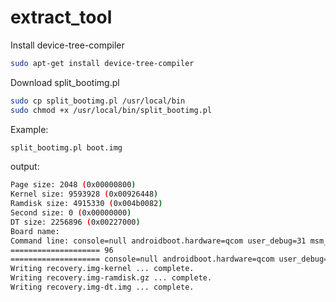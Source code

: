 # extract_tool
Install device-tree-compiler
```bash
sudo apt-get install device-tree-compiler
```

Download split_bootimg.pl
```bash
sudo cp split_bootimg.pl /usr/local/bin
sudo chmod +x /usr/local/bin/split_bootimg.pl
```

Example:
```bash
split_bootimg.pl boot.img
```
  output:
  ```bash
  Page size: 2048 (0x00000800)
  Kernel size: 9593928 (0x00926448)
  Ramdisk size: 4915330 (0x004b0082)
  Second size: 0 (0x00000000)
  DT size: 2256896 (0x00227000)
  Board name: 
  Command line: console=null androidboot.hardware=qcom user_debug=31 msm_rtb.filter=0x37 dwc3_msm.cpu_to_affin=1
  ==================== 96 
  ==================== console=null androidboot.hardware=qcom user_debug=31 msm_rtb.filter=0x37 dwc3_msm.cpu_to_affin=1 
  Writing recovery.img-kernel ... complete.
  Writing recovery.img-ramdisk.gz ... complete.
  Writing recovery.img-dt.img ... complete.
  ```
